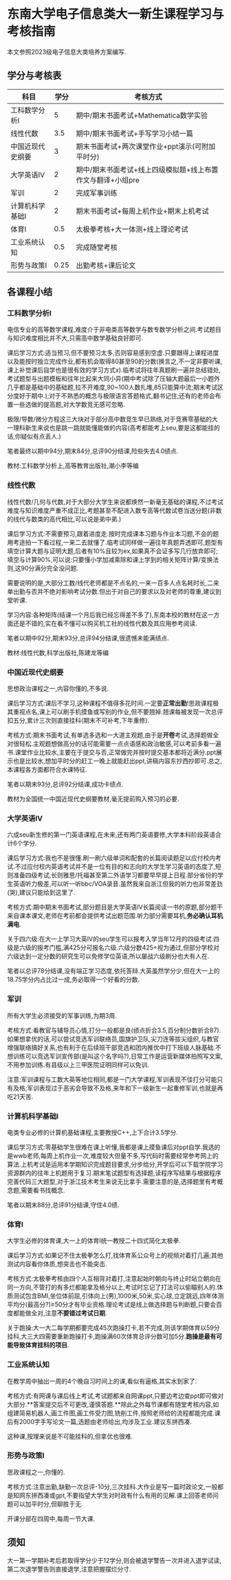 # 东南大学电子信息类大一新生课程学习与考核指南

本文参照2023级电子信息大类培养方案编写.

## 学分与考核表

| 科目             | 学分 | 考核方式                                                    |
| ---------------- | ---- | ----------------------------------------------------------- |
| 工科数学分析I    | 5    | 期中/期末书面考试+Mathematica数学实验                       |
| 线性代数         | 3.5  | 期中/期末书面考试+手写学习小结一篇                          |
| 中国近现代史纲要 | 3    | 期末书面考试+两次课堂作业+ppt演示(可附加平时分)             |
| 大学英语IV       | 2    | 期中/期末书面考试+线上四级模拟题+线上布置作文与翻译+小组pre |
| 军训             | 2    | 完成军事训练                                                |
| 计算机科学基础I  | 2    | 期末书面考试+每周上机作业+期末上机考试                      |
| 体育I            | 0.5  | 太极拳考核+大一体测+线上理论考试                            |
| 工业系统认知     | 0.5  | 完成随堂考核                                                |
| 形势与政策I      | 0.25 | 出勤考核+课后论文                                           |

## 各课程小结

### 工科数学分析I

电信专业的高等数学课程,难度介于非电类高等数学与数专数学分析之间.考试题目与知识难度相比并不大,只需高中数学基础良好即可.

课后学习方式:适当预习,但不要预习太多,否则容易感到空虚.只要跟得上课程进度以及能按时独立完成作业,都有机会取得80甚至90的分数(换言之,不一定非要听课,课上补觉课后自学也是很有效的学习方式x).临考试将往年真题刷一遍并总结错处,考试题型与出题模板和往年比起来大同小异(期中考试除了压轴大题最后一小题外几乎都是基础中的基础题,拉不开难度,90~100人数扎堆,85只能算中流;期末考试区分度好于期中.);对于不熟悉的概念与极限语言答题格式,翻书记住;还有的老师会布置一些选做的提高题,对大学数竞无感可忽略.

极限/导数/微分方程这三大块对于部分高中数竞生早已熟络,对于竞赛零基础的大一理科新生来说也是跳一跳就能懂能做的内容(高考都能考上seu,要是这都能挂的话,你疑似有点丢人.)

笔者最终以期中94分,期末84分,总评90分结课,险些失去4.0绩点.

教材:工科数学分析上,高等教育出版社,潮小李等编

### 线性代数

线性代数/几何与代数,对于大部分大学生来说都焕然一新毫无基础的课程,不过考试难度与知识难度严重不成正比,考题甚至不配进入数专高等代数试卷当送分题(非数的线代与数类的高代相比,可以说是弟中弟.)

课后学习方式:不需要预习,跟着进度走.按时完成课本习题与作业本习题,不会的题用考途拍一下看过程,一来二去就懂了.临考试同样做一遍往年真题弄透即可,题型有填空计算大题与证明大题,后者有10%且较为ex,如果真不会证多写几行放弃即可;填空与计算90%,可以说:只要懂小学加减乘除和课上学到的相关矩阵计算/变换法则,这90分满分完全没问题.

需要说明的是,大部分工数/线代老师都是不点名的,一来一百多人点名耗时长,二来单出勤与否并不绝对影响考试分数.但出于对自己的要求以及对老师的尊重,建议到堂听课.

学习内容:各种矩阵(结课一个月后我已经忘得差不多了),东南本校的教材在这一方面还是不错的,实在看不懂可以购买机工社的线性代数及其应用参考阅读.

笔者以期中92分,期末93分,总评94分结课,很遗憾未能满绩点.

教材:线性代数,科学出版社,陈建龙等编

### 中国近现代史纲要

思想政治课程之一,内容你懂的,不多说.

课后学习方式:课后不学习,这种课程不值得多花时间.一定要**正常出勤**!思政课程极其重视点名,课上可以刷手机摸鱼或写别的作业,但不要翘掉.翘课每被发现一次总评扣五分,累计三次则直接挂科(期末不可补考,下年重修).

考核方式:期末书面考试,有单选多选和一大道主观题,由于是**开卷**考试,选择题做全对很轻松.主观题想做高分的话可能需要一点点语感和政治敏感,可以考前多看一遍书.课堂作业比较水,主要在于提交与否,正常做完并按时提交基本都将近满分.ppt展示也是比较水,想加平时分的赶工一晚上就能赶出ppt,讲稿内容东抄西抄即可.总之,本课程各方面都符合水课特征.

笔者以期末93分,总评92分结课,成功卡绩点.

教材为全国统一中国近现代史纲要教材,毫无提前购入预习的必要.

### 大学英语IV

六成seu新生修的第一门英语课程,在未来,还有两门英语要修,大学本科阶段英语合计6个学分.

课后学习方式:我也不是很懂.刷一刷六级单词和配套的长篇阅读题足以应付校内考试.不过应付校内英语考试并不是一位有目的和志向的大学生学习英语的态度了,短则准备四级考试,长则雅思/托福甚至第二外语学习都要早早提上日程.部分省份的学生英语听力极差,可以听一听bbc/VOA录音.虽然我来自浙江但我的听力也非常差劲(哭),建议只能给到这里了.

考核方式:期中期末书面考试,部分题目是大学英语IV长篇阅读一书的原题,部分题干来自课本课文,老师在考前都会提供考试出题范围.听力部分需要耳机,**务必确认耳机满电**.

关于四六级:在大一上学习大英IV的seu学生可以报考入学当年12月的四级考试.四级是六级的报考门槛,满425分可报名六级.六级分数425+视为通过,但部分学校对六级达到一定分数的研究生可以免修学位英语,所以屡战六级刷分也大有人在.

笔者以总评78分结课,没有端正学习态度,依托答辩.大英虽然学分少,但在大一上的18.75学分内占比过一成,务必取得一个好看的分数.

### 军训

所有大学生必须接受的军事训练,为期3周.

考核方式:看教官与辅导员心情,打分一般都是良(绩点折合3.5,百分制分数折合87).如果想拿优的话,可以尝试竞选军训联络员,国旗护卫队,尖刀连等拔尖组织,与教官增强联络搞好关系,也有利于在后续班干部竞选和团内推优中打下班级人脉基础.不想训练可以竞选军训宣传部(是叫这个名字吗?),日常工作是运营新媒体拍照写文案,不用参加训练.有县级以上三甲医院证明同样可以免训.

注意:军训课程与工数大英等地位相同,都是一门大学课程,军训表现不佳打分可能只有及格;军训表现过于恶劣会导致不及格,来年和下一级新生一起重修军训,也就是再吃21天苦.

### 计算机科学基础I

电类专业必修的计算机基础课程,主要教授C++,上下合计3.5学分.

课后学习方式:零基础学生很难在课上听懂,我都是课上摸鱼课后对ppt自学.我选的是wwb老师,每周上机作业一次,难度较大但量不多,写代码时需要经常参考网上的算法.上机考试是运用本学期知识完成题目要求,分步给分,开学后可以下载学院学习资源群内的往年上机题用于复习.期末笔试题型有选择题,读程序写结果与根据程序完善代码三大题型,对于浙江技术考生来说无比拿手.需要注意的是,选择题里有考概念题,需要看书找概念.

笔者以期末88分,总评91分结课,守住4.0绩.

### 体育I

大学生必修的体育课,大一上的体育I统一教授二十四式简化太极拳.

课后学习方式:如果记不住太极拳怎么打,找体育系公众号上的视频对着打几遍;其他测试内容看你体质,想突击也不能突击.

考核方式:太极拳考核由四个人互相背对着打,注意起始时朝向与终止时站立朝向在同一方向,不管打的有多烂都能拿及格分以上,考试时忘记了打法可以偷瞄别人的.体质测试包含BMI,坐位体前屈,引体向上(男),1000米,50米,实心球,立定跳远,四年体测平均分(最高分?)≥50分才有毕业资格.理论考试是线上做选择题与判断题,只要会百度都能做全对,注意**不要错过考试日期**.

关于跑操:大一大二每学期都要完成45次跑操打卡,若不完成,则该学期体育以59分挂科,大三大四需要重新跑操打卡,跑操满60次体育总评分数可加5分.**跑操是最有可能导致体育挂科的项目**.

### 工业系统认知

在教学周中抽出一周的4个晚自习时间上的课,看似有逼格,其实水到家了.

考核方式:有网课与课后线上考试,考试题都来自网课ppt,只要边考边查ppt即可做对大部分.**答案提交后不可更改,谨慎答题.**除此之外每节课都有随堂考核内容,如组建简易机器人,画工件图,画工件受力图,铣削工件,按照老师给的流程都能完成.课后有2000字手写论文一篇,选题由老师给出,均涉及工业.建议东拼西凑.

这种课,按理来说是不可能挂科的,但拿优也很难.

### 形势与政策I

思政课程之一,你懂的.

考核方式:注意出勤,缺勤一次总评-10分,三次挂科.大作业是写一篇时政论文,一般都是知网东拼西凑或gpt,不要指望大学生对时政有什么有用的见解.课上回答老师问题可以加平时分,但聊胜于无.

开课分部在四周中,每周一节大课.

## 须知

大一第一学期补考后若取得学分少于12学分,则会被退学警告一次并进入退学试读,第二次退学警告则直接退学,注意把握摆烂分寸.
